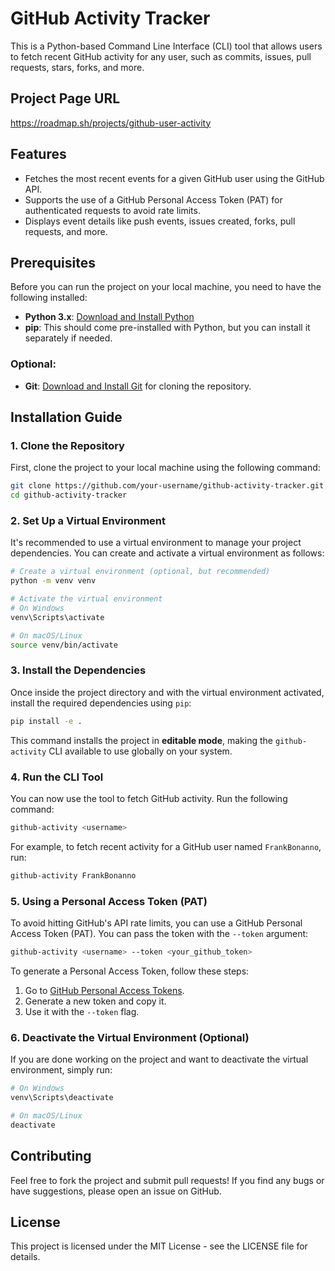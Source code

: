 # GitHub Activity Tracker
This is a Python-based Command Line Interface (CLI) tool that allows users to fetch recent GitHub activity for any user, such as commits, issues, pull requests, stars, forks, and more.

## Project Page URL
https://roadmap.sh/projects/github-user-activity

## Features
- Fetches the most recent events for a given GitHub user using the GitHub API.
- Supports the use of a GitHub Personal Access Token (PAT) for authenticated requests to avoid rate limits.
- Displays event details like push events, issues created, forks, pull requests, and more.

## Prerequisites
Before you can run the project on your local machine, you need to have the following installed:

- **Python 3.x**: [Download and Install Python](https://www.python.org/downloads/)
- **pip**: This should come pre-installed with Python, but you can install it separately if needed.

### Optional:
- **Git**: [Download and Install Git](https://git-scm.com/downloads) for cloning the repository.

## Installation Guide

### 1. Clone the Repository
First, clone the project to your local machine using the following command:

```bash
git clone https://github.com/your-username/github-activity-tracker.git
cd github-activity-tracker
```

### 2. Set Up a Virtual Environment
It's recommended to use a virtual environment to manage your project dependencies. You can create and activate a virtual environment as follows:

```bash
# Create a virtual environment (optional, but recommended)
python -m venv venv

# Activate the virtual environment
# On Windows
venv\Scripts\activate

# On macOS/Linux
source venv/bin/activate
```

### 3. Install the Dependencies
Once inside the project directory and with the virtual environment activated, install the required dependencies using `pip`:

```bash
pip install -e .
```

This command installs the project in **editable mode**, making the `github-activity` CLI available to use globally on your system.

### 4. Run the CLI Tool
You can now use the tool to fetch GitHub activity. Run the following command:

```bash
github-activity <username>
```

For example, to fetch recent activity for a GitHub user named `FrankBonanno`, run:

```bash
github-activity FrankBonanno
```

### 5. Using a Personal Access Token (PAT)
To avoid hitting GitHub's API rate limits, you can use a GitHub Personal Access Token (PAT). You can pass the token with the `--token` argument:

```bash
github-activity <username> --token <your_github_token>
```

To generate a Personal Access Token, follow these steps:
1. Go to [GitHub Personal Access Tokens](https://github.com/settings/tokens).
2. Generate a new token and copy it.
3. Use it with the `--token` flag.

### 6. Deactivate the Virtual Environment (Optional)
If you are done working on the project and want to deactivate the virtual environment, simply run:

```bash
# On Windows
venv\Scripts\deactivate

# On macOS/Linux
deactivate
```

## Contributing
Feel free to fork the project and submit pull requests! If you find any bugs or have suggestions, please open an issue on GitHub.

## License
This project is licensed under the MIT License - see the LICENSE file for details.
